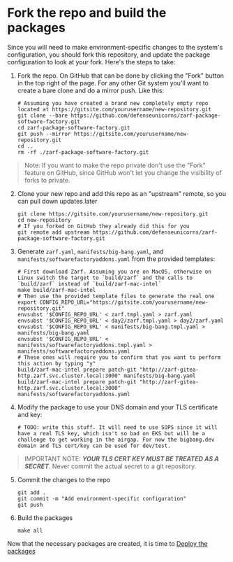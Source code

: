 # Fork the repo and build the packages

Since you will need to make environment-specific changes to the system's configuration, you should fork this repository, and update the package configuration to look at your fork. Here's the steps to take:

1. Fork the repo. On GitHub that can be done by clicking the "Fork" button in the top right of the page. For any other Git system you'll want to create a bare clone and do a mirror push. Like this:

   ```shell
   # Assuming you have created a brand new completely empty repo located at https://gitsite.com/yourusername/new-repository.git
   git clone --bare https://github.com/defenseunicorns/zarf-package-software-factory.git
   cd zarf-package-software-factory.git
   git push --mirror https://gitsite.com/yourusername/new-repository.git
   cd ..
   rm -rf ./zarf-package-software-factory.git
   ```

> Note: If you want to make the repo private don't use the "Fork" feature on GitHub, since GitHub won't let you change the visibility of forks to private.

2. Clone your new repo and add this repo as an "upstream" remote, so you can pull down updates later

   ```shell
   git clone https://gitsite.com/yourusername/new-repository.git
   cd new-repository
   # If you forked on GitHub they already did this for you
   git remote add upstream https://github.com/defenseunicorns/zarf-package-software-factory.git
   ```

3. Generate `zarf.yaml`, `manifests/big-bang.yaml`, and `manifests/softwarefactoryaddons.yaml` from the provided templates:

   ```shell
   # First download Zarf. Assuming you are on MacOS, otherwise on Linux switch the target to `build/zarf` and the calls to `build/zarf` instead of `build/zarf-mac-intel`
   make build/zarf-mac-intel
   # Then use the provided template files to generate the real one
   export CONFIG_REPO_URL="https://gitsite.com/yourusername/new-repository.git"
   envsubst '$CONFIG_REPO_URL' < zarf.tmpl.yaml > zarf.yaml
   envsubst '$CONFIG_REPO_URL' < day2/zarf.tmpl.yaml > day2/zarf.yaml
   envsubst '$CONFIG_REPO_URL' < manifests/big-bang.tmpl.yaml > manifests/big-bang.yaml
   envsubst '$CONFIG_REPO_URL' < manifests/softwarefactoryaddons.tmpl.yaml > manifests/softwarefactoryaddons.yaml
   # These ones will require you to confirm that you want to perform this action by typing "y"
   build/zarf-mac-intel prepare patch-git "http://zarf-gitea-http.zarf.svc.cluster.local:3000" manifests/big-bang.yaml
   build/zarf-mac-intel prepare patch-git "http://zarf-gitea-http.zarf.svc.cluster.local:3000" manifests/softwarefactoryaddons.yaml
   ```

4. Modify the package to use your DNS domain and your TLS certificate and key:

   ```shell
   # TODO: write this stuff. It will need to use SOPS since it will have a real TLS key, which isn't so bad on EKS but will be a challenge to get working in the airgap. For now the bigbang.dev domain and TLS cert/key can be used for dev/test.
   ```

> IMPORTANT NOTE: _**YOUR TLS CERT KEY MUST BE TREATED AS A SECRET**_. Never commit the actual secret to a git repository.

5. Commit the changes to the repo

   ```shell
   git add .
   git commit -m "Add environment-specific configuration"
   git push
   ```

6. Build the packages

   ```shell
   make all
   ```

Now that the necessary packages are created, it is time to [Deploy the packages](deploy.md)